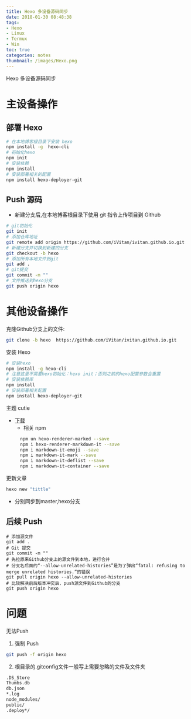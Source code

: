 ```yaml
---
title: Hexo 多设备源码同步
date: 2018-01-30 08:48:38
tags:
- Hexo
- Linux
- Termux
- Win
toc: true
categories: notes
thumbnail: /images/Hexo.png
---
```

Hexo 多设备源码同步
<!--more-->
# 主设备操作
## 部署 Hexo
```bash
# 在本地博客根目录下安装 hexo
npm install -g  hexo-cli
# 初始化hexo
npm init
# 安装依赖
npm install
# 安装部署相关的配置
npm install hexo-deployer-git
```

## Push 源码
- 新建分支后,在本地博客根目录下使用 git 指令上传项目到 Github
```bash
# git初始化
git init
# 添加仓库地址
git remote add origin https://github.com/iVitan/ivitan.github.io.git
# 新建分支并切换到新建的分支
git checkout -b hexo
# 添加所有本地文件到git
git add .
# git提交
git commit -m ""
# 文件推送到hexo分支
git push origin hexo
```

# 其他设备操作
克隆Github分支上的文件:
```bash
git clone -b hexo  https://github.com/iVitan/ivitan.github.io.git
```

安装 Hexo
```bash
# 安装hexo
npm install -g hexo-cli
# 注意这里不需要hexo初始化：hexo init；否则之前的hexo配置参数会重置
# 安装依赖库
npm install
# 安装部署相关配置
npm install hexo-deployer-git
```

主题 cutie
- [下载](https://github.com/qutang/hexo-theme-cutie/releases/latest)
  - 相关 npm
  ```bash
	npm un hexo-renderer-marked --save
	npm i hexo-renderer-markdown-it --save
	npm i markdown-it-emoji --save
	npm i markdown-it-mark --save
	npm i markdown-it-deflist --save
	npm i markdown-it-container --save
  ```

更新文章
```bash
hexo new "tittle"
```
- 分别同步到master,hexo分支


## 后续 Push
```
# 添加源文件
git add .
# Git 提交
git commit -m ""
# 先拉原来Github分支上的源文件到本地，进行合并
# 分支名后面的“--allow-unrelated-histories”是为了弹出“fatal: refusing to merge unrelated histories.”的错误
git pull origin hexo --allow-unrelated-histories
# 比较解决前后版本冲突后，push源文件到Github的分支
git push origin hexo
```
# 问题
无法Push
1. 强制 Push
```bash
git push -f origin hexo
```
2. 根目录的.gitconfig文件一般写上需要忽略的文件及文件夹
```bash
.DS_Store      
Thumbs.db      
db.json      
*.log      
node_modules/      
public/      
.deploy*/
```
